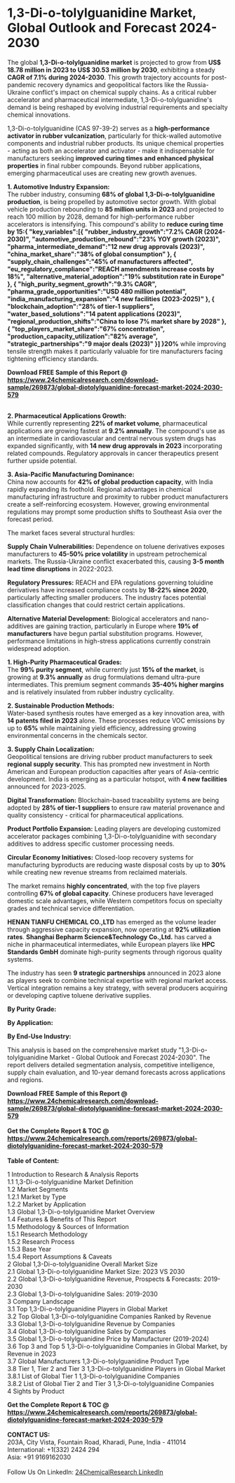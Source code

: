 <h1>1,3-Di-o-tolylguanidine Market, Global Outlook and Forecast 2024-2030</h1><p>The global <strong>1,3-Di-o-tolylguanidine market</strong> is projected to grow from <strong>US$ 18.78 million in 2023 to US$ 30.53 million by 2030</strong>, exhibiting a steady <strong>CAGR of 7.1% during 2024-2030</strong>. This growth trajectory accounts for post-pandemic recovery dynamics and geopolitical factors like the Russia-Ukraine conflict's impact on chemical supply chains. As a critical rubber accelerator and pharmaceutical intermediate, 1,3-Di-o-tolylguanidine's demand is being reshaped by evolving industrial requirements and specialty chemical innovations.</p><p>1,3-Di-o-tolylguanidine (CAS 97-39-2) serves as a <strong>high-performance activator in rubber vulcanization</strong>, particularly for thick-walled automotive components and industrial rubber products. Its unique chemical properties - acting as both an accelerator and activator - make it indispensable for manufacturers seeking <strong>improved curing times and enhanced physical properties</strong> in final rubber compounds. Beyond rubber applications, emerging pharmaceutical uses are creating new growth avenues.</p><p><strong>1. Automotive Industry Expansion:</strong><br>
The rubber industry, consuming <strong>68% of global 1,3-Di-o-tolylguanidine production</strong>, is being propelled by automotive sector growth. With global vehicle production rebounding to <strong>85 million units in 2023</strong> and projected to reach 100 million by 2028, demand for high-performance rubber accelerators is intensifying. This compound's ability to <strong>reduce curing time by 15:{
 "key_variables":[{
    "rubber_industry_growth":"7.2% CAGR (2024-2030)",
    "automotive_production_rebound":"23% YOY growth (2023)",
    "pharma_intermediate_demand":"12 new drug approvals (2023)",
    "china_market_share":"38% of global consumption"
  },
  {
    "supply_chain_challenges":"45% of manufacturers affected",
    "eu_regulatory_compliance":"REACH amendments increase costs by 18%",
    "alternative_material_adoption":"19% substitution rate in Europe"
  },
  {
    "high_purity_segment_growth":"9.3% CAGR",
    "pharma_grade_opportunities":"USD 480 million potential",
    "india_manufacturing_expansion":"4 new facilities (2023-2025)"
  },
  {
    "blockchain_adoption":"28% of tier-1 suppliers",
    "water_based_solutions":"14 patent applications (2023)",
    "regional_production_shifts":"China to lose 7% market share by 2028"
  },
  {
    "top_players_market_share":"67% concentration",
    "production_capacity_utilization":"82% average",
    "strategic_partnerships":"9 major deals (2023)"
  }]
}20%</strong> while improving tensile strength makes it particularly valuable for tire manufacturers facing tightening efficiency standards.</p><div><b>Download FREE Sample of this Report @ 
            <a href="https://www.24chemicalresearch.com/download-sample/269873/global-diotolylguanidine-forecast-market-2024-2030-579">
            https://www.24chemicalresearch.com/download-sample/269873/global-diotolylguanidine-forecast-market-2024-2030-579</a></b></div><br><p><strong>2. Pharmaceutical Applications Growth:</strong><br>
While currently representing <strong>22% of market volume</strong>, pharmaceutical applications are growing fastest at <strong>9.2% annually</strong>. The compound's use as an intermediate in cardiovascular and central nervous system drugs has expanded significantly, with <strong>14 new drug approvals in 2023</strong> incorporating related compounds. Regulatory approvals in cancer therapeutics present further upside potential.</p><p><strong>3. Asia-Pacific Manufacturing Dominance:</strong><br>
China now accounts for <strong>42% of global production capacity</strong>, with India rapidly expanding its foothold. Regional advantages in chemical manufacturing infrastructure and proximity to rubber product manufacturers create a self-reinforcing ecosystem. However, growing environmental regulations may prompt some production shifts to Southeast Asia over the forecast period.</p><p>The market faces several structural hurdles:</p><p><strong>Supply Chain Vulnerabilities:</strong> Dependence on toluene derivatives exposes manufacturers to <strong>45-50% price volatility</strong> in upstream petrochemical markets. The Russia-Ukraine conflict exacerbated this, causing <strong>3-5 month lead time disruptions</strong> in 2022-2023.</p><p><strong>Regulatory Pressures:</strong> REACH and EPA regulations governing toluidine derivatives have increased compliance costs by <strong>18-22% since 2020</strong>, particularly affecting smaller producers. The industry faces potential classification changes that could restrict certain applications.</p><p><strong>Alternative Material Development:</strong> Biological accelerators and nano-additives are gaining traction, particularly in Europe where <strong>19% of manufacturers</strong> have begun partial substitution programs. However, performance limitations in high-stress applications currently constrain widespread adoption.</p><p><strong>1. High-Purity Pharmaceutical Grades:</strong><br>
The <strong>99% purity segment</strong>, while currently just <strong>15% of the market</strong>, is growing at <strong>9.3% annually</strong> as drug formulations demand ultra-pure intermediates. This premium segment commands <strong>35-40% higher margins</strong> and is relatively insulated from rubber industry cyclicality.</p><p><strong>2. Sustainable Production Methods:</strong><br>
Water-based synthesis routes have emerged as a key innovation area, with <strong>14 patents filed in 2023</strong> alone. These processes reduce VOC emissions by up to <strong>65%</strong> while maintaining yield efficiency, addressing growing environmental concerns in the chemicals sector.</p><p><strong>3. Supply Chain Localization:</strong><br>
Geopolitical tensions are driving rubber product manufacturers to seek <strong>regional supply security</strong>. This has prompted new investment in North American and European production capacities after years of Asia-centric development. India is emerging as a particular hotspot, with <strong>4 new facilities</strong> announced for 2023-2025.</p><p><strong>Digital Transformation:</strong> Blockchain-based traceability systems are being adopted by <strong>28% of tier-1 suppliers</strong> to ensure raw material provenance and quality consistency - critical for pharmaceutical applications.</p><p><strong>Product Portfolio Expansion:</strong> Leading players are developing customized accelerator packages combining 1,3-Di-o-tolylguanidine with secondary additives to address specific customer processing needs.</p><p><strong>Circular Economy Initiatives:</strong> Closed-loop recovery systems for manufacturing byproducts are reducing waste disposal costs by up to <strong>30%</strong> while creating new revenue streams from reclaimed materials.</p><p>The market remains <strong>highly concentrated</strong>, with the top five players controlling <strong>67% of global capacity</strong>. Chinese producers have leveraged domestic scale advantages, while Western competitors focus on specialty grades and technical service differentiation.</p><p><strong>HENAN TIANFU CHEMICAL CO.,LTD</strong> has emerged as the volume leader through aggressive capacity expansion, now operating at <strong>92% utilization rates</strong>. <strong>Shanghai Bepharm Science&amp;Technology Co.,Ltd.</strong> has carved a niche in pharmaceutical intermediates, while European players like <strong>HPC Standards GmbH</strong> dominate high-purity segments through rigorous quality systems.</p><p>The industry has seen <strong>9 strategic partnerships</strong> announced in 2023 alone as players seek to combine technical expertise with regional market access. Vertical integration remains a key strategy, with several producers acquiring or developing captive toluene derivative supplies.</p><p><strong>By Purity Grade:</strong></p><p><strong>By Application:</strong></p><p><strong>By End-Use Industry:</strong></p><p>This analysis is based on the comprehensive market study "1,3-Di-o-tolylguanidine Market - Global Outlook and Forecast 2024-2030". The report delivers detailed segmentation analysis, competitive intelligence, supply chain evaluation, and 10-year demand forecasts across applications and regions.</p><div><b>Download FREE Sample of this Report @ 
            <a href="https://www.24chemicalresearch.com/download-sample/269873/global-diotolylguanidine-forecast-market-2024-2030-579">
            https://www.24chemicalresearch.com/download-sample/269873/global-diotolylguanidine-forecast-market-2024-2030-579</a></b></div><br><div><b>Get the Complete Report & TOC @ 
            <a href="https://www.24chemicalresearch.com/reports/269873/global-diotolylguanidine-forecast-market-2024-2030-579">
            https://www.24chemicalresearch.com/reports/269873/global-diotolylguanidine-forecast-market-2024-2030-579</a></b></div><br>
            <b>Table of Content:</b><p>1 Introduction to Research & Analysis Reports<br />
    1.1 1,3-Di-o-tolylguanidine Market Definition<br />
    1.2 Market Segments<br />
        1.2.1 Market by Type<br />
        1.2.2 Market by Application<br />
    1.3 Global 1,3-Di-o-tolylguanidine Market Overview<br />
    1.4 Features & Benefits of This Report<br />
    1.5 Methodology & Sources of Information<br />
        1.5.1 Research Methodology<br />
        1.5.2 Research Process<br />
        1.5.3 Base Year<br />
        1.5.4 Report Assumptions & Caveats<br />
2 Global 1,3-Di-o-tolylguanidine Overall Market Size<br />
    2.1 Global 1,3-Di-o-tolylguanidine Market Size: 2023 VS 2030<br />
    2.2 Global 1,3-Di-o-tolylguanidine Revenue, Prospects & Forecasts: 2019-2030<br />
    2.3 Global 1,3-Di-o-tolylguanidine Sales: 2019-2030<br />
3 Company Landscape<br />
    3.1 Top 1,3-Di-o-tolylguanidine Players in Global Market<br />
    3.2 Top Global 1,3-Di-o-tolylguanidine Companies Ranked by Revenue<br />
    3.3 Global 1,3-Di-o-tolylguanidine Revenue by Companies<br />
    3.4 Global 1,3-Di-o-tolylguanidine Sales by Companies<br />
    3.5 Global 1,3-Di-o-tolylguanidine Price by Manufacturer (2019-2024)<br />
    3.6 Top 3 and Top 5 1,3-Di-o-tolylguanidine Companies in Global Market, by Revenue in 2023<br />
    3.7 Global Manufacturers 1,3-Di-o-tolylguanidine Product Type<br />
    3.8 Tier 1, Tier 2 and Tier 3 1,3-Di-o-tolylguanidine Players in Global Market<br />
        3.8.1 List of Global Tier 1 1,3-Di-o-tolylguanidine Companies<br />
        3.8.2 List of Global Tier 2 and Tier 3 1,3-Di-o-tolylguanidine Companies<br />
4 Sights by Product</p><div><b>Get the Complete Report & TOC @ 
            <a href="https://www.24chemicalresearch.com/reports/269873/global-diotolylguanidine-forecast-market-2024-2030-579">
            https://www.24chemicalresearch.com/reports/269873/global-diotolylguanidine-forecast-market-2024-2030-579</a></b></div><br><b>CONTACT US:</b><br>
            203A, City Vista, Fountain Road, Kharadi, Pune, India - 411014<br>
            International: +1(332) 2424 294<br>
            Asia: +91 9169162030 <br><br>
            Follow Us On LinkedIn: <a href="https://www.linkedin.com/company/24chemicalresearch/">24ChemicalResearch LinkedIn</a>
